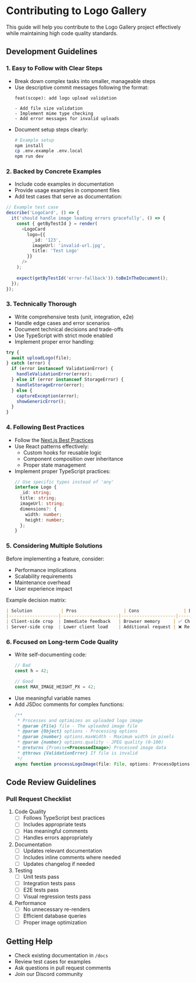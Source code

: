 # Contributing to Logo Gallery

This guide will help you contribute to the Logo Gallery project effectively while maintaining high code quality standards.

## Development Guidelines

### 1. Easy to Follow with Clear Steps

- Break down complex tasks into smaller, manageable steps
- Use descriptive commit messages following the format:
  ```
  feat(scope): add logo upload validation
  
  - Add file size validation
  - Implement mime type checking
  - Add error messages for invalid uploads
  ```
- Document setup steps clearly:
  ```bash
  # Example setup
  npm install
  cp .env.example .env.local
  npm run dev
  ```

### 2. Backed by Concrete Examples

- Include code examples in documentation
- Provide usage examples in component files
- Add test cases that serve as documentation:

```typescript
// Example test case
describe('LogoCard', () => {
  it('should handle image loading errors gracefully', () => {
    const { getByTestId } = render(
      <LogoCard 
        logo={{
          _id: '123',
          imageUrl: 'invalid-url.jpg',
          title: 'Test Logo'
        }}
      />
    );
    
    expect(getByTestId('error-fallback')).toBeInTheDocument();
  });
});
```

### 3. Technically Thorough

- Write comprehensive tests (unit, integration, e2e)
- Handle edge cases and error scenarios
- Document technical decisions and trade-offs
- Use TypeScript with strict mode enabled
- Implement proper error handling:

```typescript
try {
  await uploadLogo(file);
} catch (error) {
  if (error instanceof ValidationError) {
    handleValidationError(error);
  } else if (error instanceof StorageError) {
    handleStorageError(error);
  } else {
    captureException(error);
    showGenericError();
  }
}
```

### 4. Following Best Practices

- Follow the [Next.js Best Practices](https://nextjs.org/docs/pages/building-your-application/routing/middleware#nextjs-middleware)
- Use React patterns effectively:
  - Custom hooks for reusable logic
  - Component composition over inheritance
  - Proper state management
- Implement proper TypeScript practices:
  ```typescript
  // Use specific types instead of 'any'
  interface Logo {
    _id: string;
    title: string;
    imageUrl: string;
    dimensions?: {
      width: number;
      height: number;
    };
  }
  ```

### 5. Considering Multiple Solutions

Before implementing a feature, consider:
- Performance implications
- Scalability requirements
- Maintenance overhead
- User experience impact

Example decision matrix:
```markdown
| Solution           | Pros                  | Cons                 | Decision |
|-------------------|----------------------|---------------------|----------|
| Client-side crop  | Immediate feedback   | Browser memory     | ✅ Choose |
| Server-side crop  | Lower client load    | Additional request | ❌ Reject |
```

### 6. Focused on Long-term Code Quality

- Write self-documenting code:
  ```typescript
  // Bad
  const h = 42;
  
  // Good
  const MAX_IMAGE_HEIGHT_PX = 42;
  ```
- Use meaningful variable names
- Add JSDoc comments for complex functions:
  ```typescript
  /**
   * Processes and optimizes an uploaded logo image
   * @param {File} file - The uploaded image file
   * @param {Object} options - Processing options
   * @param {number} options.maxWidth - Maximum width in pixels
   * @param {number} options.quality - JPEG quality (0-100)
   * @returns {Promise<ProcessedImage>} Processed image data
   * @throws {ValidationError} If file is invalid
   */
  async function processLogoImage(file: File, options: ProcessOptions): Promise<ProcessedImage>
  ```

## Code Review Guidelines

### Pull Request Checklist

1. Code Quality
   - [ ] Follows TypeScript best practices
   - [ ] Includes appropriate tests
   - [ ] Has meaningful comments
   - [ ] Handles errors appropriately

2. Documentation
   - [ ] Updates relevant documentation
   - [ ] Includes inline comments where needed
   - [ ] Updates changelog if needed

3. Testing
   - [ ] Unit tests pass
   - [ ] Integration tests pass
   - [ ] E2E tests pass
   - [ ] Visual regression tests pass

4. Performance
   - [ ] No unnecessary re-renders
   - [ ] Efficient database queries
   - [ ] Proper image optimization

## Getting Help

- Check existing documentation in `/docs`
- Review test cases for examples
- Ask questions in pull request comments
- Join our Discord community 